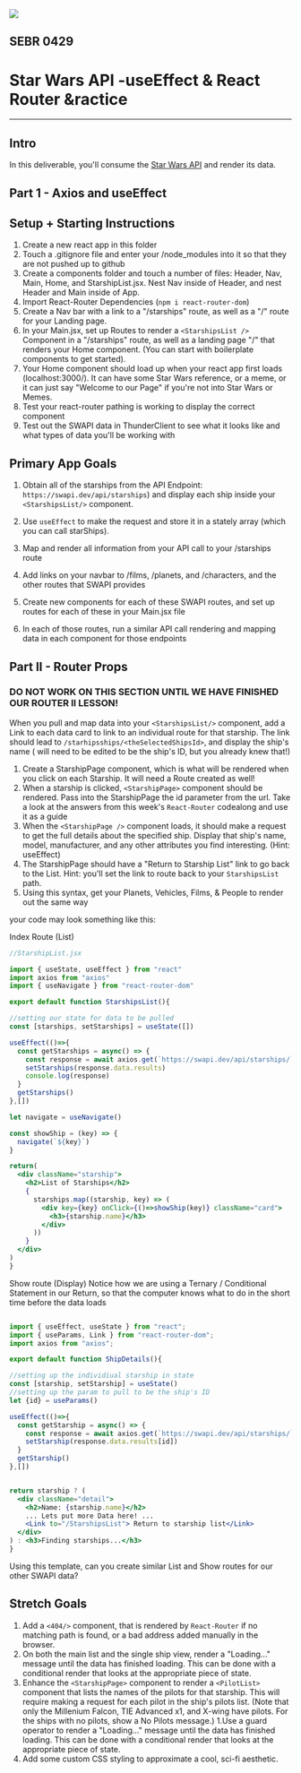 <img src="https://i.imgur.com/go18uJE.jpg">

## SEBR 0429

# Star Wars API -useEffect & React Router &ractice

---

## Intro
In this deliverable, you'll consume the [Star Wars API](https://swapi.dev/api/starships) and render its data. 


## Part 1 - Axios and useEffect
## Setup + Starting Instructions 

1. Create a new react app in this folder
1. Touch a .gitignore file and enter your /node_modules into it so that they are not pushed up to github
1. Create a components folder and touch a number of files: Header, Nav, Main, Home, and StarshipList.jsx. Nest Nav inside of Header, and nest Header and Main inside of App.
1. Import React-Router Dependencies (`npm i react-router-dom`)
1. Create a Nav bar with a link to a "/starships" route, as well as a "/" route for your Landing page.
1. In your Main.jsx, set up Routes to render a `<StarshipsList />` Component in a "/starships" route, as well as a landing page "/" that renders your Home component.  (You can start with boilerplate components to get started). 
1. Your Home component should load up when your react app first loads (localhost:3000/). It can have some Star Wars reference, or a meme, or it can just say "Welcome to our Page" if you're not into Star Wars or Memes.
1. Test your react-router pathing is working to display the correct component
1. Test out the SWAPI data in ThunderClient to see what it looks like and what types of data you'll be working with

## Primary App Goals
1. Obtain all of the starships from the API Endpoint: `https://swapi.dev/api/starships`) and display each ship inside your `<StarshipsList/>` component. 
1. Use `useEffect` to make the request and store it in a stately array (which you can call starShips).
1. Map and render all information from your API call to your /starships route

1. Add links on your navbar to /films, /planets, and /characters, and the other routes that SWAPI provides
2. Create new components for each of these SWAPI routes, and set up routes for each of these in your Main.jsx file
3. In each of those routes, run a similar API call rendering and mapping data in each component for those endpoints


## Part II - Router Props
### DO NOT WORK ON THIS SECTION UNTIL WE HAVE FINISHED OUR ROUTER II LESSON!

When you pull and map data into your `<StarshipsList/>` component,  add a Link to each data card to link to an individual route for that starship. The link should lead to `/starhipsships/<theSelectedShipsId>`, and display the ship's name (<theSelectedShipsId> will need to be edited to be the ship's ID, but you already knew that!)
1. Create a StarshipPage component, which is what will be rendered when you click on each Starship. It will need a Route created as well!
1. When a starship is clicked, `<StarshipPage>` component should be rendered. Pass into the StarshipPage the id parameter from the url. Take a look at the answers from this week's `React-Router` codealong and use it as a guide 
1. When the `<StarshipPage />` component loads, it should make a request to get the full details about the specified ship. Display that ship's name, model, manufacturer, and any other attributes you find interesting. (Hint: useEffect)
1. The StarshipPage should have a "Return to Starship List" link to go back to the List. Hint: you'll set the link to route back to your `StarshipsList` path. 
1. Using this syntax, get your Planets, Vehicles, Films, & People to render out the same way

your code may look something like this:
  
  Index Route (List)
  ```jsx
 //StarshipList.jsx 
  
import { useState, useEffect } from "react"
import axios from "axios"
import { useNavigate } from "react-router-dom"

export default function StarshipsList(){

  //setting our state for data to be pulled
  const [starships, setStarships] = useState([])

  useEffect(()=>{
    const getStarships = async() => {
      const response = await axios.get(`https://swapi.dev/api/starships/`)
      setStarships(response.data.results)
      console.log(response)
    }
    getStarships()
  },[])

  let navigate = useNavigate()

  const showShip = (key) => {
    navigate(`${key}`)
  }

  return(
    <div className="starship">
      <h2>List of Starships</h2>
      {
        starships.map((starship, key) => (
          <div key={key} onClick={()=>showShip(key)} className="card">
            <h3>{starship.name}</h3>
          </div>
        ))
      }
    </div>
  )
}
```

Show route (Display)
  Notice how we are using a Ternary / Conditional Statement in our Return, so that the computer knows what to do in the short time before the data loads
  
  ```jsx
  
 import { useEffect, useState } from "react";
import { useParams, Link } from "react-router-dom";
import axios from "axios";

export default function ShipDetails(){

  //setting up the individiual starship in state
  const [starship, setStarship] = useState()
  //setting up the param to pull to be the ship's ID
  let {id} = useParams()

  useEffect(()=>{
    const getStarship = async() => {
      const response = await axios.get(`https://swapi.dev/api/starships/`)
      setStarship(response.data.results[id])
    }
    getStarship()
  },[])


  return starship ? (
    <div className="detail">
      <h2>Name: {starship.name}</h2>
      ... Lets put more Data here! ... 
      <Link to="/StarshipsList"> Return to starship list</Link>
    </div>
  ) : <h3>Finding starships...</h3>
}
  
```
  
  Using this template, can you create similar List and Show routes for our other SWAPI data?
  
  
  
 
## Stretch Goals
1. Add a `<404/>` component, that is rendered by `React-Router` if no matching path is found, or a bad address added manually in the browser.
1. On both the main list and the single ship view, render a "Loading..." message until the data has finished loading. This can be done with a conditional render that looks at the appropriate piece of state.
1. Enhance the `<StarshipPage>` component to render a `<PilotList>` component that lists the names of the pilots for that starship. This will require making a request for each pilot in the ship's pilots list. (Note that only the Millenium Falcon, TIE Advanced x1, and X-wing have pilots. For the ships with no pilots, show a No Pilots message.)
1.Use a guard operator to render a "Loading..." message until the data has finished loading. This can be done with a conditional render that looks at the appropriate piece of state.
1. Add some custom CSS styling to approximate a cool, sci-fi aesthetic. 


